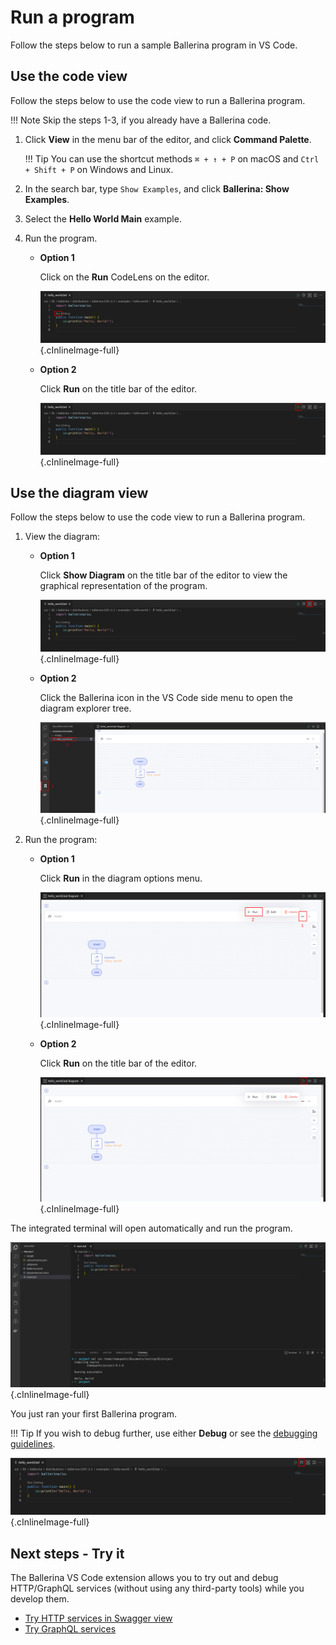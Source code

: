 # Run a program

Follow the steps below to run a sample Ballerina program in VS Code. 

## Use the code view

Follow the steps below to use the code view to run a Ballerina program.

!!! Note
    Skip the steps 1-3, if you already have a Ballerina code.
  
1. Click **View** in the menu bar of the editor, and click **Command Palette**.

    !!! Tip 
        You can use the shortcut methods `⌘ + ↑ + P` on macOS and `Ctrl + Shift + P` on Windows and Linux.

2. In the search bar, type `Show Examples`, and click **Ballerina: Show Examples**.

3. Select the **Hello World Main** example.

4. Run the program.

    - **Option 1**
      
        Click on the **Run** CodeLens on the editor. 
      
        ![Run codeLense](../img/build-and-try/build-and-run/run-code-lense.png){.cInlineImage-full}

    - **Option 2**
    
        Click **Run** on the title bar of the editor.
      
        ![Run button](../img/build-and-try/build-and-run/run-button.png){.cInlineImage-full}

## Use the diagram view

Follow the steps below to use the code view to run a Ballerina program.
  
1. View the diagram:

    - **Option 1**

        Click **Show Diagram** on the title bar of the editor to view the graphical representation of the program.
        
        ![Show diagram](../img/build-and-try/build-and-run/show-diagram-button.png){.cInlineImage-full}

    - **Option 2**

        Click the Ballerina icon in the VS Code side menu to open the diagram explorer tree.
        
        ![Diagram explorer](../img/build-and-try/build-and-run/diagram-explorer.png){.cInlineImage-full}

2. Run the program:

    - **Option 1**

        Click **Run** in the diagram options menu.

        ![Run diagram button](../img/build-and-try/build-and-run/run-diagram-button.png){.cInlineImage-full}

    - **Option 2**
    
        Click **Run** on the title bar of the editor.

        ![Header button](../img/build-and-try/build-and-run/run-diagram-header-button.png){.cInlineImage-full}

The integrated terminal will open automatically and run the program.

![Run output](../img/build-and-try/build-and-run/run-output.png){.cInlineImage-full}

You just ran your first Ballerina program.

!!! Tip 
    If you wish to debug further, use either **Debug** or see the [debugging guidelines](../debug-the-code.md).

![Debug button](../img/build-and-try/build-and-run/debug-button.png){.cInlineImage-full}

## Next steps - Try it

The Ballerina VS Code extension allows you to try out and debug HTTP/GraphQL services (without using any third-party tools) while you develop them. 

* [Try HTTP services in Swagger view](try-the-code/try-http-services.md)
* [Try GraphQL services](try-the-code/try-graphql-services.md)
